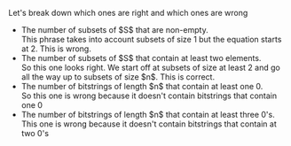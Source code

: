 Let's break down which ones are right and which ones are wrong

<ul>
    <li> The number of subsets of $S$ that are non-empty. <br/> 
    This phrase takes into account subsets of size 1 but the equation starts at 2. This is wrong.
    <li> The number of subsets of $S$ that contain at least two elements. <br/> 
    So this one looks right. We start off at subsets of size at least 2 and go all the way up to subsets of size $n$. This is correct.
    <li> The number of bitstrings of length $n$ that contain at least one 0. <br/> 
    So this one is wrong because it doesn't contain bitstrings that contain one 0
    <li> The number of bitstrings of length $n$ that contain at least three 0's. <br/> 
    This one is wrong because it doesn't contain bitstrings that contain at two 0's
</ul>
